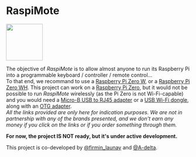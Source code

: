 # RaspiMote

<img src="https://github.com/A-delta/RaspiMote/raw/main/logo/RaspiMote_logo_500px.png" width="100">
  
The objective of *RaspiMote* is to allow almost anyone to run its Raspberry Pi into a programmable keyboard / controller / remote control...  
To that end, we recommand to use a [Raspberry Pi Zero W](https://www.raspberrypi.org/products/raspberry-pi-zero-w/), or a [Raspberry Pi Zero WH](https://www.adafruit.com/product/3708). This project can work on a [Raspberry Pi Zero](https://www.raspberrypi.org/products/raspberry-pi-zero/), but it would not be possible to run *RaspiMote* wirelessly (as the Pi Zero is not Wi-Fi-capable) and you would need a [Micro-B USB to RJ45 adapter](https://www.amazon.com/dp/B00RM3KXAU) or a [USB Wi-Fi dongle](https://www.amazon.com/dp/B008IFXQFU/), along with an [OTG adapter](https://www.amazon.com/dp/B00LN3LQKQ/).  
*All the links provided are only here for indication purposes. We are not in partnership with any of the brands presented, and we don't earn any money if you click on the links or if you order something through them.*  
  
**For now, the project IS NOT ready, but it's under active development.**  
  
This project is co-developed by [@firmin_launay](https://github.com/firmin-launay) and [@A-delta](https://github.com/A-delta).
